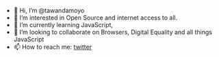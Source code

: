 - 👋 Hi, I’m @tawandamoyo
- 👀 I’m interested in Open Source and internet access to all.
- 🌱 I’m currently learning JavaScript,
- 💞️ I’m looking to collaborate on Browsers, Digital Equality and all things JavaScript
- 📫 How to reach me: [twitter](twitter.com/tbmoyo)

<!---
tawandamoyo/tawandamoyo is a ✨ special ✨ repository because its `README.md` (this file) appears on your GitHub profile.
You can click the Preview link to take a look at your changes.
--->
